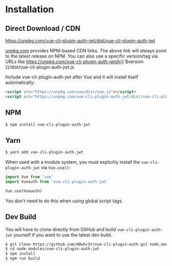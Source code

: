 # Installation

## Direct Download / CDN

https://unpkg.com/vue-cli-plugin-auth-jwt/dist/vue-cli-plugin-auth-jwt 

[unpkg.com](https://unpkg.com) provides NPM-based CDN links. The above link will always point to the latest release on NPM. You can also use a specific version/tag via URLs like https://unpkg.com/vue-cli-plugin-auth-jwt@{{ $version }}/dist/vue-cli-plugin-auth-jwt.js
 
Include vue-cli-plugin-auth-jwt after Vue and it will install itself automatically:

```html
<script src="https://unpkg.com/vue/dist/vue.js"></script>
<script src="https://unpkg.com/vue-cli-plugin-auth-jwt/dist/vue-cli-plugin-auth-jwt.js"></script>
```

## NPM

```sh
$ npm install vue-cli-plugin-auth-jwt
```

## Yarn

```sh
$ yarn add vue-cli-plugin-auth-jwt
```

When used with a module system, you must explicitly install the `vue-cli-plugin-auth-jwt` via `Vue.use()`:

```javascript
import Vue from 'vue'
import Vueauth from 'vue-cli-plugin-auth-jwt'

Vue.use(Vueauth)
```

You don't need to do this when using global script tags.

## Dev Build

You will have to clone directly from GitHub and build `vue-cli-plugin-auth-jwt` yourself if
you want to use the latest dev build.

```sh
$ git clone https://github.com/d0whc3r/vue-cli-plugin-auth.git node_modules/vue-cli-plugin-auth-jwt
$ cd node_modules/vue-cli-plugin-auth-jwt
$ npm install
$ npm run build
```

